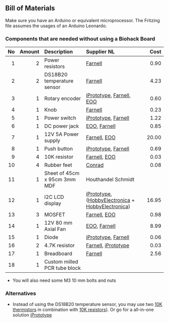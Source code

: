 ## Bill of Materials

Make sure you have an Arduino or equivalent microprocessor. The Fritzing file assumes the usages of an Arduino Leonardo.

### Components that are needed without using a Biohack Board

|No|Amount|Description|Supplier NL|Cost|
| ------------: | ------------: | :------------ | :------------ | ------------: |
|1|2|Power resistors|[Farnell](http://nl.farnell.com/webapp/wcs/stores/servlet/ProductDisplay?catalogId=15001&langId=31&urlRequestType=Base&partNumber=1292531&storeId=10168)|0.90|
|2|2|DS18B20 temperature sensor| [Farnell](http://nl.farnell.com/webapp/wcs/stores/servlet/ProductDisplay?catalogId=15001&langId=31&urlRequestType=Base&partNumber=2515606RL&storeId=10168)|4.23|
|3|1|Rotary encoder|[iPrototype](https://iprototype.nl/products/components/buttons-switches/rotary-encoder-rgb), [Farnell](http://nl.farnell.com/webapp/wcs/stores/servlet/ProductDisplay?catalogId=15001&langId=31&urlRequestType=Base&partNumber=2065052&storeId=10168), [EOO](http://www.eoo-bv.nl/index.php?_a=viewProd&productId=9553)|0.60|
|4|1|Knob|[Farnell](http://nl.farnell.com/multicomp/cr-r4-7/knob-soft-touch-d-shaft-black/dp/1440012?ost=1440012)|0.23|
|5|1|Power switch|[iPrototype](https://iprototype.nl/products/components/buttons-switches/rocker-switch-large), [Farnell](http://nl.farnell.com/webapp/wcs/stores/servlet/ProductDisplay?catalogId=15001&langId=31&urlRequestType=Base&partNumber=4710368&storeId=10168)|1.22|
|6|1|DC power jack|[EOO](http://www.eoo-bv.nl/index.php?_a=viewProd&productId=14342), [Farnell](http://nl.farnell.com/webapp/wcs/stores/servlet/ProductDisplay?catalogId=15001&langId=31&urlRequestType=Base&partNumber=1216726&storeId=10168)|0.85|
|7|1|12V 5A Power supply|[Farnell](http://nl.farnell.com/webapp/wcs/stores/servlet/ProductDisplay?catalogId=15001&langId=31&urlRequestType=Base&partNumber=2112013&storeId=10168), [EOO](http://www.eoo-bv.nl/index.php?_a=viewProd&productId=13247)|20.00|
|8|1|Push button|[iPrototype](https://iprototype.nl/products/components/buttons-switches/momentary-push-button), [Farnell](http://nl.farnell.com/webapp/wcs/stores/servlet/ProductDisplay?catalogId=15001&langId=31&urlRequestType=Base&partNumber=2292963&storeId=10168)|0.69|
|9|4|10K resistor|[Farnell](http://nl.farnell.com/webapp/wcs/stores/servlet/ProductDisplay?catalogId=15001&langId=31&urlRequestType=Base&partNumber=2329474&storeId=10168), [EOO](http://www.eoo-bv.nl/index.php?_a=viewProd&productId=7016)|0.03|
|10|4|Rubber feet|[Conrad](https://www.conrad.nl/nl/toolcraft-elastische-buffer-zelfklevend-pd2104sw-x-h-10-mm-x-4-mm-zwart-1-stuks-401489.html)|0.08|
|11|1|Sheet of 45cm x 95cm 3mm MDF|Houthandel Schmidt||
|12|1|I2C LCD display|[iPrototype](https://iprototype.nl/products/components/led-lcd/lcd16x2-I2C-BL), ([HobbyElectronica](http://www.hobbyelectronica.nl/product/hd44780-16x2-karakters-lcd-display-module-blauw-backlight/) + [HobbyElectronica](http://www.hobbyelectronica.nl/product/i2c-lcd-interface-voor-16x2-en-20x4-displays/))|16.95|
|13|3|MOSFET|[Farnell](http://nl.farnell.com/webapp/wcs/stores/servlet/ProductDisplay?catalogId=15001&langId=31&urlRequestType=Base&partNumber=9935614&storeId=10168), [EOO](http://www.eoo-bv.nl/index.php?_a=viewProd&productId=1279)|0.98|
|14|1|12V 80 mm Axial Fan|[EOO](http://www.eoo-bv.nl/index.php?_a=viewProd&productId=13244), [Farnell](http://nl.farnell.com/bisonic/sp802512l-03/fan-80x25mm-12vdc/dp/1832326)|8.99|
|15|1|Diode|[iPrototype](https://iprototype.nl/products/components/overige/diode), [Farnell](http://nl.farnell.com/webapp/wcs/stores/servlet/ProductDisplay?catalogId=15001&langId=31&urlRequestType=Base&partNumber=1324152&storeId=10168)|0.06|
|16|2|4.7K resistor|[Farnell](http://nl.farnell.com/webapp/wcs/stores/servlet/ProductDisplay?catalogId=15001&langId=31&urlRequestType=Base&partNumber=2329534&storeId=10168), [iPrototype](https://www.iprototype.nl/products/components/resistors/4K7) |0.03|
|17|1|Breadboard|[Farnell](http://nl.farnell.com/webapp/wcs/stores/servlet/ProductDisplay?catalogId=15001&langId=31&urlRequestType=Base&partNumber=2503765&storeId=10168)|2.56|
|18|1|Custom milled PCR tube block|||

* You will also need some M3 10 mm bolts and nuts


### Alternatives

* Instead of using the DS18B20 temperature sensor, you may use two [10K thermistors](http://nl.farnell.com/vishay/ntcle100e3103jt2/thermistor-ntc-10kohm-radial-leaded/dp/2492883) in combination with [10K resistors](http://nl.farnell.com/webapp/wcs/stores/servlet/ProductDisplay?catalogId=15001&langId=31&urlRequestType=Base&partNumber=2329474&storeId=10168)). Or go for a all-in-one solution [iPrototype](https://iprototype.nl/products/components/sensors/thermistor)
